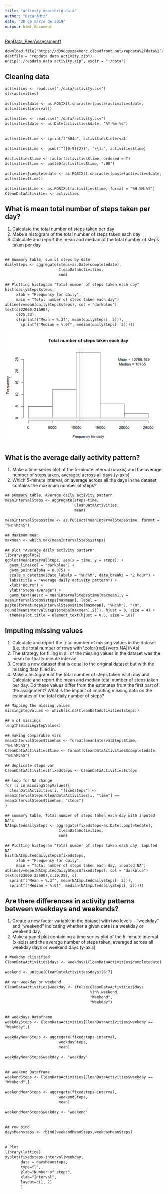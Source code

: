 ```yaml
---
title: "Activity monitorig data"
author: "OscarAMtz"
date: "20 de marzo de 2019"
output: html_document
---
```


[RepData_PeerAssessment1](http://htmlpreview.github.io/?https://github.com/oscaramtz/RepData_PeerAssessment1/blob/master/PA1_template.html)

```{R, echo=FALSE}
download.file("https://d396qusza40orc.cloudfront.net/repdata%2Fdata%2Factivity.zip", destfile = "repdata data activity.zip")
unzip("./repdata data activity.zip", exdir = "./data")
```

## Cleaning data

```{R}
activities <- read.csv("./data/activity.csv")
str(activities)

activities$date <- as.POSIXlt.character(paste(activities$date, activities$interval)) 

activities <- read.csv("./data/activity.csv")
activities$date <- as.Date(activities$date, "%Y-%m-%d")


activities$time <- sprintf("%04d", activities$interval)

activities$time <- gsub('^([0-9]{2})', '\\1:', activities$time)

#activities$time <- factor(activities$time, ordered = T)
activities$time <- paste0(activities$time, ":00")

activities$completedate <- as.POSIXlt.character(paste(activities$date, activities$time))

activities$time <- as.POSIXct(activities$time, format = "%H:%M:%S")
CleanDataActivities <- activities

```
## What is mean total number of steps taken per day?
1. Calculate the total number of steps taken per day
2. Make a histogram of the total number of steps taken each day
3. Calculate and report the mean and median of the total number of steps taken per day

```{R}

## Summary table, sum of steps by date
dailySteps <- aggregate(steps~as.Date(completedate),
                        CleanDataActivities,
                        sum)

## Plotting histogram "Total number of steps taken each day"
hist(dailySteps$steps,
     xlab = "Frequency for daily",
     main = "Total number of steps taken each day")
abline(v=mean(dailySteps$steps), col = "darkblue")
text(c(22000,21690),
     c(25,23), 
     c(sprintf("Mean = %.3f", mean(dailySteps[, 2])),
       sprintf("Median = %.0f", median(dailySteps[, 2]))))
```
![Plot 1](https://github.com/oscaramtz/RepData_PeerAssessment1/blob/master/instructions_fig/Plot%201.png)


## What is the average daily activity pattern?

1. Make a time series plot  of the 5-minute interval (x-axis) and the average number of steps taken, averaged across all days (y-axis)
2. Which 5-minute interval, on average across all the days in the dataset, contains the maximum number of steps?

```{R}
## summary table, Average daily activity pattern
meanIntervalSteps <- aggregate(steps~time,
                               CleanDataActivities,
                               mean)

meanIntervalSteps$time <- as.POSIXct(meanIntervalSteps$time, format = "%H:%M:%S")

## Maximum mean
maxmean <- which.max(meanIntervalSteps$steps)

## plot "Average daily activity pattern"
library(ggplot2)
ggplot(meanIntervalSteps, aes(x = time, y = steps)) +
  geom_line(col = "darkblue") +
  geom_point(alpha = 0.075) +
  scale_x_datetime(date_labels = "%H:%M", date_breaks = "2 hour") +
  labs(title = "Average daily activity pattern") +
  xlab("Hours") +
  ylab("Steps average") +
  geom_text(aes(x = meanIntervalSteps$time[maxmean],y = meanIntervalSteps$steps[maxmean], label = paste(format(meanIntervalSteps$time[maxmean], "%H:%M"), "\n", round(meanIntervalSteps$steps[maxmean],2))), hjust = 0, size = 4) +
  theme(plot.title = element_text(hjust = 0.5, size = 16))
```



## Imputing missing values

1. Calculate and report the total number of missing values in the dataset (i.e. the total number of rows with \color{red}{\verb|NA|}NAs)
2. The strategy for filling in all of the missing values in the dataset was the mean for that 5-minute interval.
3. Create a new dataset that is equal to the original dataset but with the missing data filled in.
4. Make a histogram of the total number of steps taken each day and Calculate and report the mean and median total number of steps taken per day. Do these values differ from the estimates from the first part of the assignment? What is the impact of imputing missing data on the estimates of the total daily number of steps?
```{R}
## Mapping the missing values
missingStepValues <- which(is.na(CleanDataActivities$steps))

## n of missings
length(missingStepValues)

## making comparable vars
meanIntervalSteps$timehms <- format(meanIntervalSteps$time, "%H:%M:%S")
CleanDataActivities$time <- format(CleanDataActivities$completedate, "%H:%M:%S")

## duplicate steps var
CleanDataActivities$fixedsteps <- CleanDataActivities$steps

## loop for NA change
for (i in missingStepValues){
  CleanDataActivities[i, "fixedsteps"] <- meanIntervalSteps[CleanDataActivities[i, "time"] == meanIntervalSteps$timehms, "steps"]
}

## summary table, Total number of steps taken each day with inputed NA's
NAImputeddailySteps <- aggregate(fixedsteps~as.Date(completedate),
                        CleanDataActivities,
                        sum)

## Plotting histogram "Total number of steps taken each day, inputed NA"
hist(NAImputeddailySteps$fixedsteps,
     xlab = "Frequency for daily",
     main = "Total number of steps taken each day, inputed NA")
abline(v=mean(NAImputeddailySteps$fixedsteps), col = "darkblue")
text(c(23000,22600),c(30,28), c(
  sprintf("Mean = %.3f", mean(NAImputeddailySteps[, 2])),
  sprintf("Median = %.0f", median(NAImputeddailySteps[, 2]))))
```



## Are there differences in activity patterns between weekdays and weekends?
1. Create a new factor variable in the dataset with two levels – “weekday” and “weekend” indicating whether a given date is a weekday or weekend day.
2. Make a panel plot containing a time series plot  of the 5-minute interval (x-axis) and the average number of steps taken, averaged across all weekday days or weekend days (y-axis)

```{R}
# Weekday clissified 
CleanDataActivities$days <- weekdays(CleanDataActivities$completedate)

weekend <- unique(CleanDataActivities$days)[6:7]

## var weekday or weekend
CleanDataActivities$weekday <- ifelse(CleanDataActivities$days 
                                      %in% weekend, 
                                      "Weekend", 
                                      "Weekday")


## weekdays Dataframe
weekdaySteps <- CleanDataActivities[CleanDataActivities$weekday == "Weekday",]

weekdayMeanSteps <- aggregate(fixedsteps~interval,
                        weekdaySteps,
                        mean)

weekdayMeanSteps$weekday <- "weekday"


## weekend Dataframe
weekendSteps <- CleanDataActivities[CleanDataActivities$weekday == "Weekend",]

weekendMeanSteps <- aggregate(fixedsteps~interval,
                        weekendSteps,
                        mean)

weekendMeanSteps$weekday <- "weekend"


## row bind
daysMeansteps <- rbind(weekendMeanSteps,weekdayMeanSteps)


# Plot
library(lattice)
xyplot(fixedsteps~interval|weekday, 
       data = daysMeansteps,
       type="l", 
       ylab="Number of steps", 
       xlab="Interval", 
       layout=c(1, 2)
       )

```
